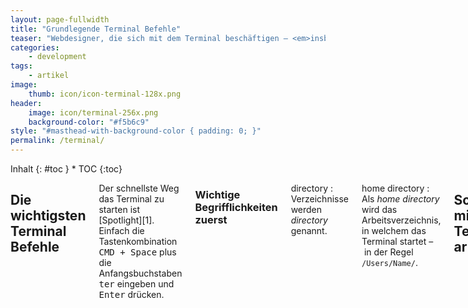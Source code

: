 ```yaml
---
layout: page-fullwidth
title: "Grundlegende Terminal Befehle"
teaser: "Webdesigner, die sich mit dem Terminal beschäftigen – <em>insbesondere auf Mac-Rechnern</em> – werden schnell feststellen, wie flexibel, schnell und komfortabel die Arbeit mit der Kommandozeile sein kann. Und wenn Sie einen Befehl vergessen haben, müssen Sie nur wissen, wo Sie nachschauen müssen. Genau hier :)"
categories:
    - development
tags:
    - artikel
image:
    thumb: icon/icon-terminal-128x.png
header:
    image: icon/terminal-256x.png
    background-color: "#f5b6c9"
style: "#masthead-with-background-color { padding: 0; }"
permalink: /terminal/
---
```

<div class="row">
<div class="medium-5 medium-push-7 columns" markdown="1">
<div class="panel radius" markdown="1">
Inhalt
{: #toc }
*  TOC
{:toc}
</div>
</div><!-- /.medium-5.columns -->
<div class="medium-7 medium-pull-5 columns" markdown="1">



## Die wichtigsten Terminal Befehle

Der schnellste Weg das Terminal zu starten ist [Spotlight][1]. Einfach die Tastenkombination <kbd>CMD + Space</kbd> plus die Anfangsbuchstaben <kbd>ter</kbd> eingeben und <kbd>Enter</kbd> drücken. 

### Wichtige Begrifflichkeiten zuerst

directory
:    Verzeichnisse werden *directory* genannt.

home directory
:    Als *home directory* wird das Arbeitsverzeichnis, in welchem das Terminal startet – in der Regel `/Users/Name/`.


## Schneller mit dem Terminal arbeiten

### Pfeiltasten rauf und runter

Die Rauf- und Runterpfeiltasten wechseln zwischen den zuletzt eingetippten Befehlen

### Autovervollständigen mit der Tabulatortaste

Um schneller in Verzeichnisse zu springen, tippt man <kbd>cd</kbd> und dann die Anfangsbuchstaben des Verzeichnisses und mittendrin die Tabulatortaste. Das Terminal vervollständigt automatisch die Eingabe, sofern nicht mehrere Verzeichnisse mit der gleichen Zeichenfolge existieren.

### Wiederkehrende Befehlsketten als Stapelverarbeitung speichern

Will man eine Kette von Befehlen nacheinander vom Terminal abarbeiten lassen, legt man dazu am Besten eine so genannte *Batch-Datei* an. Hierbei handelt es sich um eine einfache Textdatei **ohne Dateiendung**.

In jede Zeile kopiert man einen Befehl, der abgearbeitet werden soll. Damit diese Datei ausgeführt werden kann, müssen die Rechte geändert werden.

Lautet die Batch-Datei z.B. *stapelverarbeitung* muss man die Rechte mit Hilfe des *chmod*-Befehls auf 755 stelle.

Der Befehl wäre dann <kbd>chmod 755 stapelverarbeitung</kbd>. Soll die Batch-Datei ausgeführt werden, springt man in das Verzeichnis, in welcher die Datei liegt und tippt vor dem Batch-Dateinamen noch <kbd>./</kbd> ein. In diesem Beispiel <kbd>./stapelverarbeitung</kbd>. Ohne <kbd>./</kbd> würde das Terminal den Befehl *stapelverarbeitung* suchen.



## Terminal individualisieren und verbessern

### Farbschemata ändern

Die Farbschemata für das Terminal ändert man über <kbd>CMD + ,</kbd> bzw. über das Menü *Terminal › Einstellungen › Einstellungen*. Um ein neues Farbschemata samt Typografieeinstellungen als Standard festzulegen, klickt man unten links auf *Standard*. Spannende Farbschemata sind z.B. diese hier:

* [Solarized](http://ethanschoonover.com/solarized)
* [Tomorrow Night (Terminal Version)](https://github.com/chriskempson/tomorrow-theme/blob/master/OS%20X%20Terminal/Tomorrow%20Night.terminal)

Um die obigen Farbschemata abzuspeichern, geht man wie folgt vor:

1. Datei herunterladen, die auf `.terminal` endet.
2. In einem Ordner abspeichern (wo man es bei Bedarf wiederfindet) und dann Doppelklicken.
3. Eventuell muss man die Sicherheitseinstellungen des Rechners kurz für die Installation außer Kraft setzen.
4. Nachdem sich das Terminal-Fenster mit dem neuen Farbschemata geöffnet hat, öffnet man die Einstellungen (siehe oben).
5. Ein Klick auf *Standard* macht es zum neuen Standardfarbschemata.






## Verzeichnis mit Inhalt löschen

{% include alert terminal='rm -rf verzeichnisname' %}




## Versteckte Ordner & Dateien anzeigen

Damit Finder alle versteckten Dateien und Ordner anzeigt, gibt man über das Terminal den folgenden Befehl ein.

{% include alert terminal='defaults write com.apple.finder AppleShowAllFiles TRUE' %}




Danach muss man den Finder neu starten, damit die Änderungen aktiv werden:

{% include alert terminal='killall Finder' %}

Um den Vorgang rückgängig zu machen, nutzt man den folgenden Befehl und startet erneut den Finder von vorne mit `killall Finder`.

{% include alert terminal='defaults write com.apple.finder AppleShowAllFiles FALSE' %}



## Verzeichnis als Textdatei speichern

Der Befehl `ls` gibt den Inhalt des aktuellen Ordners aus. Anstelle den Inhalt im Terminal auszugeben, kann man diesen umleiten. Mit `>` leitet man die Ausgabe in eine `.txt`-Datei um. Diese kann man dann in jedem Texteditor öffnen. 

{% include alert terminal='ls > verzeichnisinhalt.txt' %}


Die zusätzlichen Parameter `-la` sorgen dafür, dass die Dateien als ausführliche Liste mit allen Angaben ausgegeben werden.

{% include alert terminal='ls -la > verzeichnisinhalt.txt' %}


Über das Terminal kann man diese Datei auch unkompliziert mit `open verzeichnisinhalt.txt`. Noch schneller geht es, wenn man die Befehle miteinander verkettet.

{% include alert terminal='ls > verzeichnisinhalt.txt;open verzeichnisinhalt.txt' %}





## Bilder zuschneiden mit sips

### Bild anpassen und zurechtschneiden und Seitenverhältnis ignorieren

{% include alert terminal='sips -z 768 1024 image.png' %}




### Bild anpassen mit Seitenverhältnis

{% include alert terminal='sips -Z 480 image.png' %}





### Bilder passgenau zuschneiden und in angelegten Ordner thumbs speichern

{% include alert terminal='sips -Z 150 -c 150 150 *.jpg --out thumbs' %}

Mit --out bestimmt man entweder einen neuen Dateinamen oder einen Ordner, in welchen die bearbeiteten Dateien gespeichert werden.

Um eine Datei zu erstellen hängt man eine Dateiendung wie *.jpg* an:

{% include alert terminal='sips -Z 150 -c 150 150 bild.jpg --out bild_thumb.jpg' %}




Um die Dateien in einen Ordner namens thumb zu speichern, gibt man folgendes an:

{% include alert terminal='sips -Z 150 -c 150 150 *.jpg --out thumbnails' %}



<small>Quelle <http://www.apfelquak.de/2007/11/19/sips-bildbearbeitung-via-terminal/></small>


### Dateiformat der Bilder konvertieren

{% include alert terminal='for i in *.png; do sips -s format jpeg $i --out konvertiert/$i.jpg;done;' %}



## WordPress runterladen, entpacken und Archiv löschen

{% include alert terminal='wget http://wordpress.org/latest.tar.gz && tar xfz latest.tar.gz && rm -f latest.tar.gz' %}





</div><!-- /.medium-7.columns -->
</div><!-- /.row -->
